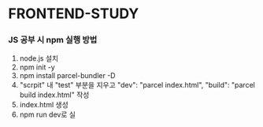 # FRONTEND-STUDY

### JS 공부 시 npm 실행 방법
1. node.js 설치
2. npm init -y
3. npm install parcel-bundler -D
4. "scrpit" 내 "test" 부분을 지우고 "dev": "parcel index.html", "build": "parcel build index.html" 작성
5. index.html 생성
6. npm run dev로 실
